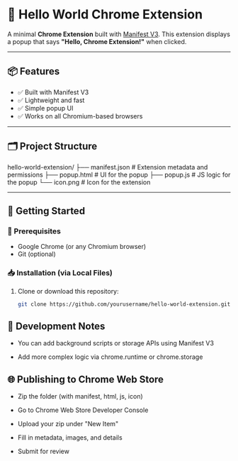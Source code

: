 # 🌟 Hello World Chrome Extension

A minimal **Chrome Extension** built with [Manifest V3](https://developer.chrome.com/docs/extensions/mv3/). This extension displays a popup that says **"Hello, Chrome Extension!"** when clicked.

---

## 📦 Features

- ✅ Built with Manifest V3  
- ✅ Lightweight and fast  
- ✅ Simple popup UI  
- ✅ Works on all Chromium-based browsers  

---

## 🗂️ Project Structure

hello-world-extension/
├── manifest.json # Extension metadata and permissions
├── popup.html # UI for the popup
├── popup.js # JS logic for the popup
└── icon.png # Icon for the extension


---

## 🚀 Getting Started

### 🧰 Prerequisites

- Google Chrome (or any Chromium browser)
- Git (optional)

### 📥 Installation (via Local Files)

1. Clone or download this repository:
   ```bash
   git clone https://github.com/yourusername/hello-world-extension.git

## 🧪 Development Notes
- You can add background scripts or storage APIs using Manifest V3

- Add more complex logic via chrome.runtime or chrome.storage

## 🌐 Publishing to Chrome Web Store
- Zip the folder (with manifest, html, js, icon)

- Go to Chrome Web Store Developer Console

- Upload your zip under "New Item"

- Fill in metadata, images, and details

- Submit for review
